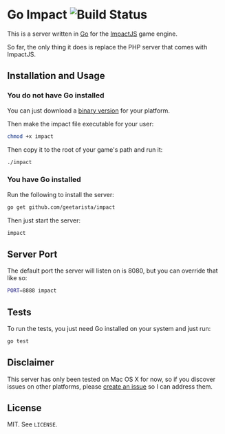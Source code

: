 # Go Impact ![Build Status](https://travis-ci.org/geetarista/impact.png?branch=master)

This is a server written in [Go](http://golang.org) for the [ImpactJS](http://impactjs.com/) game engine.

So far, the only thing it does is replace the PHP server that comes with ImpactJS.

## Installation and Usage

### You do not have Go installed

You can just download a [binary version](https://github.com/geetarista/impact/releases) for your platform.

Then make the impact file executable for your user:

```bash
chmod +x impact
```

Then copy it to the root of your game's path and run it:

```bash
./impact
```

### You have Go installed

Run the following to install the server:

```bash
go get github.com/geetarista/impact
```

Then just start the server:

```bash
impact
```

## Server Port

The default port the server will listen on is 8080, but you can override that like so:

```bash
PORT=8888 impact
```

## Tests

To run the tests, you just need Go installed on your system and just run:

```bash
go test
```

## Disclaimer

This server has only been tested on Mac OS X for now, so if you discover issues on other platforms, please [create an issue](https://github.com/geetarista/impact/issues) so I can address them.

## License

MIT. See `LICENSE`.
